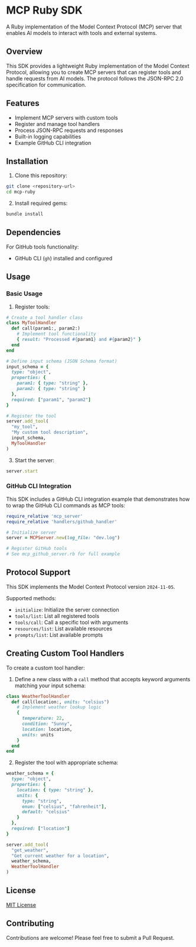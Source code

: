 # MCP Ruby SDK

A Ruby implementation of the Model Context Protocol (MCP) server that enables AI models to interact with tools and external systems.

## Overview

This SDK provides a lightweight Ruby implementation of the Model Context Protocol, allowing you to create MCP servers that can register tools and handle requests from AI models. The protocol follows the JSON-RPC 2.0 specification for communication.

## Features

- Implement MCP servers with custom tools
- Register and manage tool handlers
- Process JSON-RPC requests and responses
- Built-in logging capabilities
- Example GitHub CLI integration

## Installation

1. Clone this repository:
```bash
git clone <repository-url>
cd mcp-ruby
```

2. Install required gems:
```bash
bundle install
```

## Dependencies

For GitHub tools functionality:
- GitHub CLI (`gh`) installed and configured

## Usage

### Basic Usage

1. Register tools:

```ruby
# Create a tool handler class
class MyToolHandler
  def call(param1:, param2:)
    # Implement tool functionality
    { result: "Processed #{param1} and #{param2}" }
  end
end

# Define input schema (JSON Schema format)
input_schema = {
  type: "object",
  properties: {
    param1: { type: "string" },
    param2: { type: "string" }
  },
  required: ["param1", "param2"]
}

# Register the tool
server.add_tool(
  "my_tool",
  "My custom tool description",
  input_schema,
  MyToolHandler
)
```

3. Start the server:

```ruby
server.start
```

### GitHub CLI Integration

This SDK includes a GitHub CLI integration example that demonstrates how to wrap the GitHub CLI commands as MCP tools:

```ruby
require_relative 'mcp_server'
require_relative 'handlers/github_handler'

# Initialize server
server = MCPServer.new(log_file: "dev.log")

# Register GitHub tools
# See mcp_github_server.rb for full example
```

## Protocol Support

This SDK implements the Model Context Protocol version `2024-11-05`.

Supported methods:
- `initialize`: Initialize the server connection
- `tools/list`: List all registered tools
- `tools/call`: Call a specific tool with arguments
- `resources/list`: List available resources
- `prompts/list`: List available prompts

## Creating Custom Tool Handlers

To create a custom tool handler:

1. Define a new class with a `call` method that accepts keyword arguments matching your input schema:

```ruby
class WeatherToolHandler
  def call(location:, units: "celsius")
    # Implement weather lookup logic
    { 
      temperature: 22,
      condition: "Sunny",
      location: location,
      units: units
    }
  end
end
```

2. Register the tool with appropriate schema:

```ruby
weather_schema = {
  type: "object",
  properties: {
    location: { type: "string" },
    units: { 
      type: "string",
      enum: ["celsius", "fahrenheit"],
      default: "celsius"
    }
  },
  required: ["location"]
}

server.add_tool(
  "get_weather",
  "Get current weather for a location",
  weather_schema,
  WeatherToolHandler
)
```

## License

[MIT License](LICENSE)

## Contributing

Contributions are welcome! Please feel free to submit a Pull Request.
